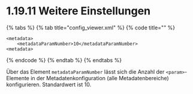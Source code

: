 # 1.19.11 Weitere Einstellungen

{% tabs %}
{% tab title="config\_viewer.xml" %}
{% code title="" %}
```markup
<metadata>
    <metadataParamNumber>10</metadataParamNumber>
<metadata>
```
{% endcode %}
{% endtab %}
{% endtabs %}

Über das Element `metadataParamNumber` lässt sich die Anzahl der `<param>`-Elemente in der Metadatenkonfiguration \(alle Metadatenbereiche\) konfigurieren. Standardwert ist 10.

